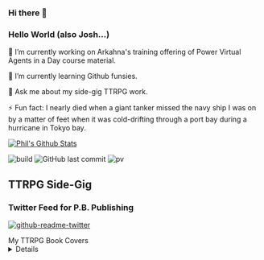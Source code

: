 ### Hi there 👋

### Hello World (also Josh...)
🔭 I’m currently working on Arkahna's training offering of Power Virtual Agents in a Day course material.

🌱 I’m currently learning Github funsies.

💬 Ask me about my side-gig TTRPG work.

⚡ Fun fact: I nearly died when a giant tanker missed the navy ship I was on by a matter of feet when it was cold-drifting through a port bay during a hurricane in Tokyo bay.

[![Phil's Github Stats](https://github-readme-stats.vercel.app/api?username=PhilBeckwith)](https://github.com/anuraghazra/github-readme-stats)


![build](https://github.com/mopig/mopig/workflows/build/badge.svg)
![GitHub last commit](https://img.shields.io/github/last-commit/PhilBeckwith/PhilBeckwith)
![pv](https://pageview.vercel.app/?github_user=PhilBeckwith)

## TTRPG Side-Gig
### Twitter Feed for P.B. Publishing

[![github-readme-twitter](https://github-readme-twitter.gazf.vercel.app/api?id=pbpublishing1)](https://github.com/gazf/github-readme-twitter)


<html>
<head>
  <title>Basic Frogger HTML Game</title>
  <meta charset="UTF-8">
  <style>
  html, body {
    height: 100%;
    margin: 0;
  }

  body {
    background: black;
    display: flex;
    align-items: center;
    justify-content: center;
  }
  </style>
</head>
<body>
<canvas width="624" height="720" id="game"></canvas>
<script>
const canvas = document.getElementById('game');
const context = canvas.getContext('2d');

const grid = 48;
const gridGap = 10;

// a simple sprite prototype function
function Sprite(props) {
  // shortcut for assigning all object properties to the sprite
  Object.assign(this, props);
}
Sprite.prototype.render = function() {
  context.fillStyle = this.color;

  // draw a rectangle sprite
  if (this.shape === 'rect') {
    // by using a size less than the grid we can ensure there is a visual space
    // between each row
    context.fillRect(this.x, this.y + gridGap / 2, this.size, grid - gridGap);
  }
  // draw a circle sprite. since size is the diameter we need to divide by 2
  // to get the radius. also the x/y position needs to be centered instead of
  // the top-left corner of the sprite
  else {
    context.beginPath();
    context.arc(
      this.x + this.size / 2, this.y + this.size / 2,
      this.size / 2 - gridGap / 2, 0, 2 * Math.PI
    );
    context.fill();
  }
}

const frogger = new Sprite({
  x: grid * 6,
  y: grid * 13,
  color: 'greenyellow',
  size: grid,
  shape: 'circle'
});
const scoredFroggers = [];

// a pattern describes each obstacle in the row
const patterns = [
  // end bank is safe
  null,

  // log
  {
    spacing: [2],      // how many grid spaces between each obstacle
    color: '#c55843',  // color of the obstacle
    size: grid * 4,    // width (rect) / diameter (circle) of the obstacle
    shape: 'rect',     // shape of the obstacle (rect or circle)
    speed: 0.75        // how fast the obstacle moves and which direction
  },

  // turtle
  {
    spacing: [0,2,0,2,0,2,0,4],
    color: '#de0004',
    size: grid,
    shape: 'circle',
    speed: -1
  },

  // long log
  {
    spacing: [2],
    color: '#c55843',
    size: grid * 7,
    shape: 'rect',
    speed: 1.5
  },

  // log
  {
    spacing: [3],
    color: '#c55843',
    size: grid * 3,
    shape: 'rect',
    speed: 0.5
  },

  // turtle
  {
    spacing: [0,0,1],
    color: '#de0004',
    size: grid,
    shape: 'circle',
    speed: -1
  },

  // beach is safe
  null,

  // truck
  {
    spacing: [3,8],
    color: '#c2c4da',
    size: grid * 2,
    shape: 'rect',
    speed: -1
  },

  // fast car
  {
    spacing: [14],
    color: '#c2c4da',
    size: grid,
    shape: 'rect',
    speed: 0.75
  },

  // car
  {
    spacing: [3,3,7],
    color: '#de3cdd',
    size: grid,
    shape: 'rect',
    speed: -0.75
  },

  // bulldozer
  {
    spacing: [3,3,7],
    color: '#0bcb00',
    size: grid,
    shape: 'rect',
    speed: 0.5
  },

  // car
  {
    spacing: [4],
    color: '#e5e401',
    size: grid,
    shape: 'rect',
    speed: -0.5
  },

  // start zone is safe
  null
];

// rows holds all the sprites for that row
const rows = [];
for (let i = 0; i < patterns.length; i++) {
  rows[i] = [];

  let x = 0;
  let index = 0;
  const pattern = patterns[i];

  // skip empty patterns (safe zones)
  if (!pattern) {
    continue;
  }

  // allow there to be 1 extra pattern offscreen so the loop is seamless
  // (especially for the long log)
  let totalPatternWidth =
    pattern.spacing.reduce((acc, space) => acc + space, 0) * grid +
    pattern.spacing.length * pattern.size;
  let endX = 0;
  while (endX < canvas.width) {
    endX += totalPatternWidth;
  }
  endX += totalPatternWidth;

  // populate the row with sprites
  while (x < endX) {
    rows[i].push(new Sprite({
      x,
      y: grid * (i + 1),
      index,
      ...pattern
    }));

    // move the next sprite over according to the spacing
    const spacing = pattern.spacing;
    x += pattern.size + spacing[index] * grid;
    index = (index + 1) % spacing.length;
  }
}

// game loop
function loop() {
  requestAnimationFrame(loop);
  context.clearRect(0,0,canvas.width,canvas.height);

  // draw the game background
  // water
  context.fillStyle = '#000047';
  context.fillRect(0, grid, canvas.width, grid * 6);

  // end bank
  context.fillStyle = '#1ac300';
  context.fillRect(0, grid, canvas.width, 5);
  context.fillRect(0, grid, 5, grid);
  context.fillRect(canvas.width - 5, grid, 5, grid);
  for (let i = 0; i < 4; i++) {
    context.fillRect(grid + grid * 3 * i, grid, grid * 2, grid);
  }

  // beach
  context.fillStyle = '#8500da';
  context.fillRect(0, 7 * grid, canvas.width, grid);

  // start zone
  context.fillRect(0, canvas.height - grid * 2, canvas.width, grid);

  // update and draw obstacles
  for (let r = 0; r < rows.length; r++) {
    const row = rows[r];

    for (let i = 0; i < row.length; i++) {
      const sprite = row[i]
      sprite.x += sprite.speed;
      sprite.render();

      // loop sprite around the screen
      // sprite is moving to the left and goes offscreen
      if (sprite.speed < 0 && sprite.x < 0 - sprite.size) {

        // find the rightmost sprite
        let rightMostSprite = sprite;
        for (let j = 0; j < row.length; j++) {
          if (row[j].x > rightMostSprite.x) {
            rightMostSprite = row[j];
          }
        }

        // move the sprite to the next spot in the pattern so it continues
        const spacing = patterns[r].spacing;
        sprite.x =
          rightMostSprite.x + rightMostSprite.size +
          spacing[rightMostSprite.index] * grid;
        sprite.index = (rightMostSprite.index + 1) % spacing.length;
      }

      // sprite is moving to the right and goes offscreen
      if (sprite.speed > 0 && sprite.x > canvas.width) {

        // find the leftmost sprite
        let leftMostSprite = sprite;
        for (let j = 0; j < row.length; j++) {
          if (row[j].x < leftMostSprite.x) {
            leftMostSprite = row[j];
          }
        }

        // move the sprite to the next spot in the pattern so it continues
        const spacing = patterns[r].spacing;
        let index = leftMostSprite.index - 1;
        index = index >= 0 ? index : spacing.length - 1;
        sprite.x = leftMostSprite.x - spacing[index] * grid - sprite.size;
        sprite.index = index;
      }
    }
  }

  // draw frogger
  frogger.x += frogger.speed || 0;
  frogger.render();

  // draw scored froggers
  scoredFroggers.forEach(frog => frog.render());

  // check for collision with all sprites in the same row as frogger
  const froggerRow = frogger.y / grid - 1 | 0;
  let collision = false;
  for (let i = 0; i < rows[froggerRow].length; i++) {
    let sprite = rows[froggerRow][i];

    // axis-aligned bounding box (AABB) collision check
    // treat any circles as rectangles for the purposes of collision
    if (frogger.x < sprite.x + sprite.size - gridGap &&
        frogger.x + grid - gridGap > sprite.x &&
        frogger.y < sprite.y + grid &&
        frogger.y + grid > sprite.y) {
      collision = true;

      // reset frogger if got hit by car
      if (froggerRow > rows.length / 2) {
        frogger.x = grid * 6;
        frogger.y = grid * 13;
      }
      // move frogger along with obstacle
      else {
        frogger.speed = sprite.speed;
      }
    }
  }

  if (!collision) {
    // if fogger isn't colliding reset speed
    frogger.speed = 0;

    // frogger got to end bank (goal every 3 cols)
    const col = (frogger.x + grid / 2) / grid | 0;
    if (froggerRow === 0 && col % 3 === 0 &&
        // check to see if there isn't a scored frog already there
        !scoredFroggers.find(frog => frog.x === col * grid)) {
      scoredFroggers.push(new Sprite({
        ...frogger,
        x: col * grid,
        y: frogger.y + 5
      }));
    }

    // reset frogger if not on obstacle in river
    if (froggerRow < rows.length / 2 - 1) {
      frogger.x = grid * 6;
      frogger.y = grid * 13;
    }
  }
}

// listen to keyboard events to move frogger
document.addEventListener('keydown', function(e) {
  // left arrow key
  if (e.which === 37) {
    frogger.x -= grid;
  }
  // right arrow key
  else if (e.which === 39) {
    frogger.x += grid;
  }

  // up arrow key
  else if (e.which === 38) {
    frogger.y -= grid;
  }
  // down arrow key
  else if (e.which === 40) {
    frogger.y += grid;
  }

  // clamp frogger position to stay on screen
  frogger.x = Math.min( Math.max(0, frogger.x), canvas.width - grid);
  frogger.y = Math.min( Math.max(grid, frogger.y), canvas.height - grid * 2);
});

// start the game
requestAnimationFrame(loop);
</script>
</body>
</html>

<My TTRPG Book Covers>
  <summary>My TTRPG Book Covers</summary><details>
  <img src="https://www.dmsguild.com/images/8957/206076.jpg" name="The Haunt">
  <img src="https://www.dmsguild.com/images/8957/225640.jpg" name="Adventure Anthology 1">
  <img src="https://www.drivethrurpg.com/images/12725/302843.jpg" name="Wranglers of Westhallow">
</My TTRPG Book Covers>

<!--
**PhilBeckwith/PhilBeckwith** is a ✨ _special_ ✨ repository because its `README.md` (this file) appears on your GitHub profile.

Here are some ideas to get you started:

- 🔭 I’m currently working on ...
- 🌱 I’m currently learning ...
- 👯 I’m looking to collaborate on ...
- 🤔 I’m looking for help with ...
- 💬 Ask me about ...
- 📫 How to reach me: ...
- 😄 Pronouns: ...
- ⚡ Fun fact: ...
-->
